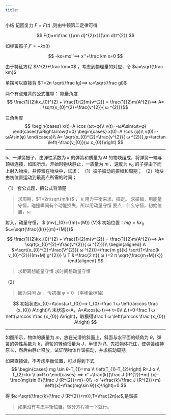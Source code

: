 ```yaml
---
title:
---
```

小结
记回复力 $F=F(t)$ ,则由牛顿第二定律可得

$$
F(t)=m\frac {{\rm d}^{2}x}{{\rm d}t^{2}}
$$

如弹簧振子,$F=-kx(t)$

$$
-kx=mx''⟹ x''+\frac km x=0
$$

由于特征方程 $λ^{2}+\frac km=0$ ，考虑到物理量的对应，令 $ω=\sqrt{\frac km}$

单摆可以直接背 $T=2π \sqrt{\frac lg}⟹ ω=\sqrt{\frac gl}$

两个有点难背的公式推导：
能量角度
$$
\frac{1}{2}kx_{0}^{2} + \frac{1}{2}m{v^{2}} = \frac{1}{2}m{A^{2}}⟹ A= \sqrt{x_{0}^{2}+\frac{v^{2}}{ ω ^{2}}}$$

三角角度
$$
\begin{cases}
  x(t)=A \cos (ωt+φ)\\
  v(t)=-ωA\sin(ωt+φ)
\end{cases}\xRightarrow{t=0}
\begin{cases}
  x(0)=A \cos (φ)\\
  v(0)=-ωA\sin(φ)
\end{cases}\\
A= \sqrt{x_{0}^{2}+\frac{v^{2}}{ ω ^{2}}},φ=\arctan \left(-\frac{v_{0}}{ω x_{0}}\right)
$$

---

5、一弹簧振子，由弹性系数为 $k$ 的弹簧和质量为 $M$ 的物块组成，将弹簧一端与顶板连接，如图所示。开始时物块静止，一质量为 $m$ 、速度为 $v_{0}$ 的子弹由下而上射入物块，并停留在物块中，试求：
（1）振子振动的振幅和周期；
（2）物块由初位置运动到最高点所需的时间；

（1）
套公式题，把公式背清楚
>求周期，$T=2π\sqrt{m/k}$ ， $k$ 用力平衡来求，搞定。
求振幅，用能量守恒，碰撞瞬间有个动能损失，所以用动量守恒
要点：什么守恒，初始位置，$ω$

射入，动量守恒， $ {mv}_{0}=({m}+{M}) {V}$
初始位置：$mg=kx_{0}$
$ω=\sqrt{\frac{{k}}{{m}+{M}}}$

$$
\frac{1}{2}kx_{0}^{2} + \frac{1}{2}m{v^{2}} = \frac{1}{2}m{A^{2}}⟹ A= \sqrt{x_{0}^{2}+\frac{v^{2}}{ ω ^{2}}}\\
\begin{aligned}
A
&=\sqrt{x_{0}^{2}+\frac{V^{2}}{ ω ^{2}}}=\frac{m g}{k} \sqrt{1+\frac{k v_{0}^{2}}{(m+M) g^{2}}} \\
T &=\frac{2 π}{ ω }=2 π \sqrt{\frac{m+M}{k}}
\end{aligned}
$$

>求距离想能量守恒
求时间想动量守恒

（2）
>因为只问 $Δ t$ ，令初相 $φ=0$ （平移坐标轴）

$$
初始状态x_{0}=A\cos(ω t_{0})⟹ t_{0}=\frac 1 ω \left(\arccos \frac {x_{0}} A\right)\\
末状态x=A，A=A\cos(ω t)⟹ t=0\\
Δ t=0-\frac 1 ω \left(\arccos \frac {x_{0}} A\right)，取模得\frac 1 ω \left(\arccos \frac {x_{0}} A\right)
$$

---

如图所示，物体的质量为 $m$，放在光滑的斜面上，斜面与水平面的倾角为 $θ$，弹簧的弹性系数为 $k$，滑轮的转动惯量为 $J$，半径为 $R$。先把物体托住，使弹簧维持原长，然后由静止释放，试证明物体作谐振动，并求振动周期。

如果直接做，不考虑平衡位置，可以得到下式
$$
\begin{cases}
mg \sin θ-T_{1}=ma \\
\left(T_{1}-T_{2}\right) R=J α \\
T_{2}=kx \\
a=R α
\end{cases}
⟹
x''+\frac{k}{\frac J {R^{2}}+m} {x}-\frac{mg\sin θ}{\frac J {R^{2}}+m}=0\\
=x''+\frac{k}{\frac J {R^{2}}+m} \left({x}-\frac{mg\sin θ}{k}\right)=0
$$

得 $ω=\sqrt{\frac{k}{\frac J {R^{2}}+m}},T=\frac{2π}ω$,是谐振
>如果没有考虑平衡位置，微分方程凑一下就行。

---
